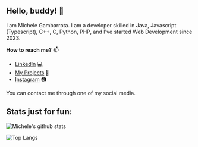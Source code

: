 ## Hello, buddy! 👋
I am Michele Gambarrota. I am a developer skilled in Java, Javascript (Typescript), C++, C, Python, PHP, and I've started Web Development since 2023.

**How to reach me?** 📫 
- [LinkedIn](https://www.linkedin.com/in/michele-gambarrota-400a39217/) 💻
- [My Projects](https://github.com/mgambarrota?tab=repositories) 📜
- [Instagram](https://www.instagram.com/michele_gambarrota/) 📷

You can contact me through one of my social media.

## Stats just for fun:
![Michele's github stats](https://github-readme-stats.vercel.app/api?username=mgambarrota&count_private=true&show_icons=true&theme=dracula&hide=issues)

![Top Langs](https://github-readme-stats.vercel.app/api/top-langs/?username=mgambarrota&layout=compact&show_icons=true&theme=dracula&hide=issues&card_width=445&exclude_repo=Coursera_Machine_Learning,ProjectEuler)
